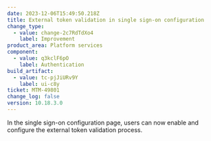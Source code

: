 ```yaml
---
date: 2023-12-06T15:49:50.218Z
title: External token validation in single sign-on configuration
change_type:
  - value: change-2c7RdTdXo4
    label: Improvement
product_area: Platform services
component:
  - value: q3kclF6pO
    label: Authentication
build_artifact:
  - value: tc-pjJiURv9Y
    label: ui-c8y
ticket: MTM-49801
change_log: false
version: 10.18.3.0
---
```

In the single sign-on configuration page, users can now enable and configure the external token validation process.
